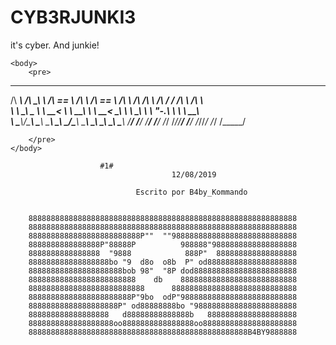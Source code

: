 # CYB3RJUNKI3
it's cyber. And junkie!

<!DOCTYPE html PUBLIC "-//W3C//DTD XHTML 1.0 Transitional//EN"
"http://www.w3.org/TR/xhtml1/DTD/xhtml1-transitional.dtd"> 
<html xmlns="http://www.w3.org/1999/xhtml">
   
   
    <body>
        <pre>
 ______   __  __   ______   ______   ______      __   __  __   __  __   __   ______    
/\  ___\ /\ \_\ \ /\  == \ /\  ___\ /\  == \    /\ \ /\ \/\ \ /\ \/ /  /\ \ /\  ___\   
\ \ \____\ \____ \\ \  __< \ \  __\ \ \  __<   _\_\ \\ \ \_\ \\ \  _"-.\ \ \\ \  __\   
 \ \_____\\/\_____\\ \_____\\ \_____\\ \_\ \_\/\_____\\ \_____\\ \_\ \_\\ \_\\ \_____\ 
  \/_____/ \/_____/ \/_____/ \/_____/ \/_/ /_/\/_____/ \/_____/ \/_/\/_/ \/_/ \/_____/ 
                                                                                       
        </pre>
    </body>
</html>

					    #1#
                                        12/08/2019
                                  
                                Escrito por B4by_Kommando

                                           
		888888888888888888888888888888888888888888888888888888888888
		888888888888888888888888888888888888888888888888888888888888
		8888888888888888888888888P""  ""9888888888888888888888888888
		8888888888888888P"88888P          988888"9888888888888888888
		8888888888888888  "9888            888P"  888888888888888888
		888888888888888888bo "9  d8o  o8b  P" od88888888888888888888
		888888888888888888888bob 98"  "8P dod88888888888888888888888
		888888888888888888888888    db    88888888888888888888888888
		88888888888888888888888888      8888888888888888888888888888
		88888888888888888888888P"9bo  odP"98888888888888888888888888
		88888888888888888888P" od88888888bo "98888888888888888888888
		888888888888888888   d88888888888888b   88888888888888888888
		8888888888888888888oo8888888888888888oo888888888888888888888
		8888888888888888888888888888888888888888888888888B4BY9888888
